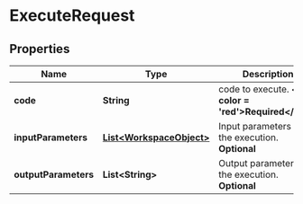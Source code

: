 
# ExecuteRequest

## Properties
Name | Type | Description | Notes
------------ | ------------- | ------------- | -------------
**code** | **String** | code to execute. **&lt;font color &#x3D; &#39;red&#39;&gt;Required&lt;/font&gt;** |  [optional]
**inputParameters** | [**List&lt;WorkspaceObject&gt;**](WorkspaceObject.md) | Input parameters for the execution. **Optional** |  [optional]
**outputParameters** | **List&lt;String&gt;** | Output parameters for the execution. **Optional** |  [optional]



